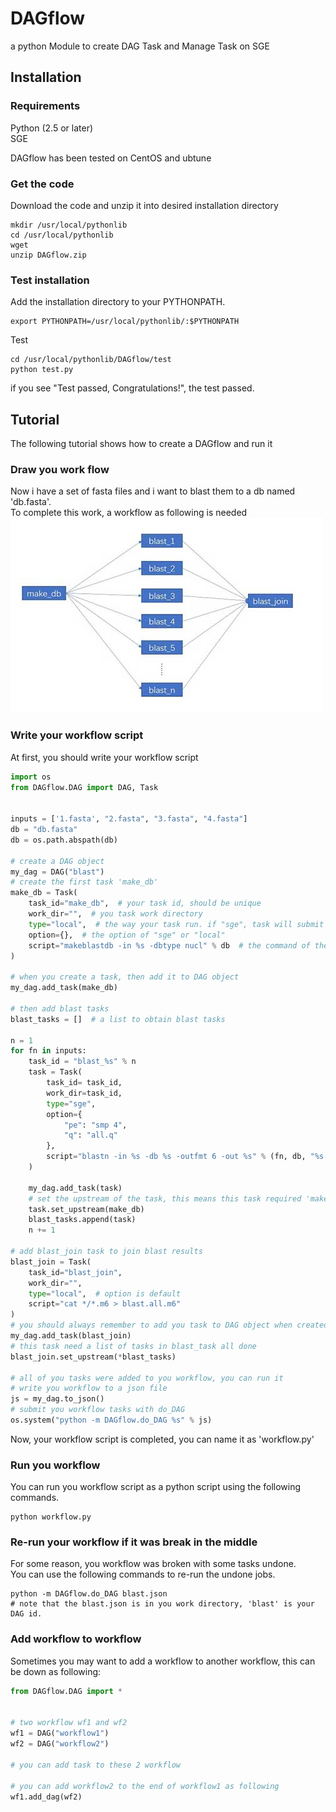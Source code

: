 # DAGflow
a python Module to create DAG Task and Manage Task on SGE
## Installation
### Requirements
Python (2.5 or later)  
SGE  

DAGflow has been tested on CentOS and ubtune
### Get the code
Download the code and unzip it into desired installation directory 
```commandline
mkdir /usr/local/pythonlib
cd /usr/local/pythonlib
wget 
unzip DAGflow.zip
```
### Test installation
Add the installation directory to your PYTHONPATH.
```commandline
export PYTHONPATH=/usr/local/pythonlib/:$PYTHONPATH
```
Test
```commandline
cd /usr/local/pythonlib/DAGflow/test
python test.py

```
if you see "Test passed, Congratulations!", the test passed.
## Tutorial
The following tutorial shows how to create a DAGflow and run it
### Draw you work flow
Now i have a set of fasta files and i want to blast them to a db named 'db.fasta'.  
To complete this work, a workflow as following is needed
![image](https://github.com/FlyPythons/DAGflow/raw/master/test/workflow.jpg)
### Write your workflow script
At first, you should write your workflow script 
```python
import os
from DAGflow.DAG import DAG, Task


inputs = ['1.fasta', "2.fasta", "3.fasta", "4.fasta"]
db = "db.fasta"
db = os.path.abspath(db)

# create a DAG object
my_dag = DAG("blast")
# create the first task 'make_db'
make_db = Task(
    task_id="make_db",  # your task id, should be unique
    work_dir="",  # you task work directory
    type="local",  # the way your task run. if "sge", task will submit with qsub
    option={},  # the option of "sge" or "local"
    script="makeblastdb -in %s -dbtype nucl" % db  # the command of the task
)

# when you create a task, then add it to DAG object
my_dag.add_task(make_db)

# then add blast tasks
blast_tasks = []  # a list to obtain blast tasks

n = 1
for fn in inputs:
    task_id = "blast_%s" % n
    task = Task(
        task_id= task_id,
        work_dir=task_id,
        type="sge", 
        option={
            "pe": "smp 4",
            "q": "all.q"
        },
        script="blastn -in %s -db %s -outfmt 6 -out %s" % (fn, db, "%s.m6" % task_id)
    )
    
    my_dag.add_task(task)
    # set the upstream of the task, this means this task required 'make_db' done
    task.set_upstream(make_db)
    blast_tasks.append(task)
    n += 1

# add blast_join task to join blast results
blast_join = Task(
    task_id="blast_join",
    work_dir="",
    type="local",  # option is default
    script="cat */*.m6 > blast.all.m6"
)
# you should always remember to add you task to DAG object when created
my_dag.add_task(blast_join)
# this task need a list of tasks in blast_task all done
blast_join.set_upstream(*blast_tasks)

# all of you tasks were added to you workflow, you can run it
# write you workflow to a json file
js = my_dag.to_json()
# submit you workflow tasks with do_DAG
os.system("python -m DAGflow.do_DAG %s" % js)
```
Now, your workflow script is completed, you can name it as 'workflow.py'
### Run you workflow 
You can run you workflow script as a python script using the following commands.
```commandline
python workflow.py
```
### Re-run your workflow if it was break in the middle
For some reason, you workflow was broken with some tasks undone.  
You can use the following commands to re-run the undone jobs.
```commandline
python -m DAGflow.do_DAG blast.json 
# note that the blast.json is in you work directory, 'blast' is your DAG id.
```
### Add workflow to workflow
Sometimes you may want to add a workflow to another workflow, this can be down as following:  
```python
from DAGflow.DAG import *


# two workflow wf1 and wf2
wf1 = DAG("workflow1")
wf2 = DAG("workflow2")

# you can add task to these 2 workflow

# you can add workflow2 to the end of workflow1 as following
wf1.add_dag(wf2)
```
